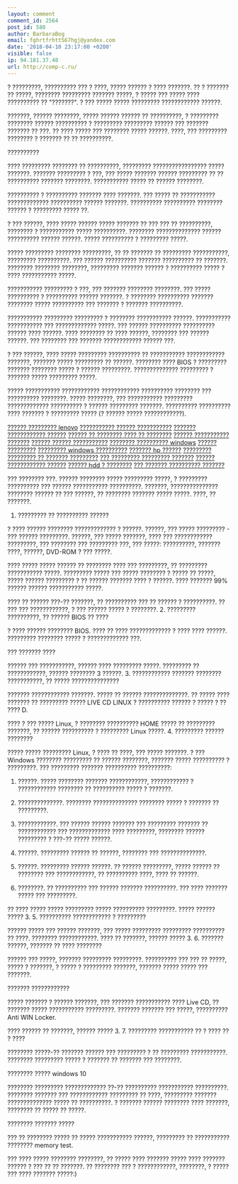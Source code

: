 ```yaml
---
layout: comment
comment_id: 2564
post_id: 580
author: BarbaraBog
email: fghrtfrhtt567hgj@yandex.com
date: '2018-04-10 23:17:00 +0200'
visible: false
ip: 94.181.37.48
url: http://comp-c.ru/
---
```

 
? ?????????, ?????????? ??? ? ????, ????? ?????? ? ???? ???????. ?? ? ??????? ?? ?????, ???????? ????????? ??????? ?????, ? ????? ??? ????? ???? ?????????? ?? "???????". ? ??? ????? ????? ????????? ???????????? ??????. 
 
???????, ?????? ????????, ????? ?????? ?????? ?? ??????????, ? ????????? ???????? ?????? ?????????? ? ????????? ????????? ?????? ??? ??????? ??????? ?? ???. ?? ???? ????? ??? ???????? ????? ??????. ????, ??? ????????? ???????? ? ??????? ?? ?? ??????????. 
 
 
?????????? 
 
???? ????????? ???????? ?? ??????????, ????????? ????????????????? ????? ???????. ??????? ????????? ? ???, ??? ????? ??????? ?????? ????????? ?? ?? ?????????? ??????? ????????. ??????????? ????? ?? ?????? ????????. 
 
?????????? ? ?????????? ??????? ???? ???????. ??? ????? ?? ??????????? ????????????? ?????????? ?????? ???????. ?????????? ?????????? ???????? ?????? ? ????????? ????? ??. 
 
? ??? ??????, ???? ????? ?????? ????? ??????? ?? ??? ??? ?? ??????????, ???????? ? ??????????? ????? ??????????. ???????? ?????????????? ?????? ?????????? ?????? ??????. ????? ?????????? ? ????????? ?????. 
 
????? ????????? ???????? ?????????, ?? ?? ??????? ?? ????????? ???????????, ????????? ??????????. ??? ?????? ?????????? ??????? ?????????? ?? ???????. ???????? ???????? ????????, ????????? ??????? ?????? ? ?????????? ????? ? ???? ??????????? ?????. 
 
??????????? ????????? ? ???, ??? ??????? ???????? ????????. ??? ????? ?????????? ? ?????????? ?????? ???????. ? ???????? ?????????? ??????? ???????? ????? ?????????? ??? ??????? ? ??????? ??????????. 
 
??????????? ????????? ????????? ? ???????? ??????????? ??????. ??????????? ??????????? ??? ????????????? ?????. ??? ?????? ?????????? ?????????? ?????? ???? ??????. ???? ???????? ?? ???? ??????, ???????? ??? ?????? ??????. ??? ???????? ??? ??????? ???????????? ?????? ???. 
 
? ??? ??????, ???? ????? ????????? ?????????? ?? ??????????? ???????????? ???????, ??????? ????? ????????? ?? ??????. ???????? ???? BIOS ? ????????? ??????? ???????? ????? ? ?????? ?????????. ?????????????? ????????? ? ??????? ????? ????????? ?????. 
 
????? ??????????? ???????????? ???????????? ?????????? ???????? ??? ?????????? ????????. ????? ????????, ??? ??????????? ????????? ????????????? ?????????? ? ?????? ????????? ???????. ?????????? ?????????? ???? ??????? ? ????????? ????? (? ?????? ????? ????????????). 
 
<a href=http://comp-c.ru/>?????? ????????? lenovo</a>
<a href=http://comp-c.ru/>??????????? ?????? ???????????</a>
<a href=http://comp-c.ru/>??????? ???????????? ??????</a>
<a href=http://comp-c.ru/>?????? ?? ???????? ???? ?? ????????</a>
<a href=http://comp-c.ru/>?????? ??????????? ???????</a>
<a href=http://comp-c.ru/>?????? ?????? ???????????</a>
<a href=http://comp-c.ru/>???????? ?????????? windows</a>
<a href=http://comp-c.ru/>?????? ?????????</a>
<a href=http://comp-c.ru/>????????? windows ??????????</a>
<a href=http://comp-c.ru/>??????? hp ??????</a>
<a href=http://comp-c.ru/>????????? ????????? ?? ??????? ?????????</a>
<a href=http://comp-c.ru/>??? ????????? ????????? ???????</a>
<a href=http://comp-c.ru/>?????? ???????????? ??????</a>
<a href=http://comp-c.ru/>?????? hdd ? ????????</a>
<a href=http://comp-c.ru/>??? ??????? ?????????? ???????</a>
 
 
??? ???????? ???. ?????? ???????? ????? ????????? ?????, ? ????????? ?????????? ??? ?????? ??????????? ??????????. ???????, ??????????????? ???????? ?????? ?? ??? ??????, ?? ???????? ??????? ????? ?????. ????, ?? ???????. 
1. ????????? ?? ?????????? ?????? 
 
? ???? ?????? ???????? ????????????? ? ??????. ??????, ??? ????? ????????? - ??? ?????? ?????????. ??????, ??? ????? ???????, ???? ??? ???????????? ?????????, ??? ???????? ??? ????????? ???, ??? ?????: ??????????, ??????? ????, ??????, DVD-ROM ? ??? ?????. 
 
???? ????? ????? ?????? ?? ???????? ???? ??? ?????????, ?? ????????? ??????????? ?????. ????????? ????? ??? ????? ???????? ? ????? ?? ?????, ????? ?????? ????????? ? ?? ?????? ??????? ???? ? ??????. ???? ??????? 99% ?????? ?????? ??????????? ?????. 
 
???? ?? ?????? ???-?? ???????, ?? ?????????? ??? ?? ?????? ? ??????????. ?? ??? ??? ????????????, ? ??? ?????? ????? ? ????????. 
2. ????????? ??????????, ?? ?????? BIOS ?? ???? 
 
? ???? ?????? ???????? BIOS. ???? ?? ???? ????????????? ? ???? ???? ??????. ????????? ???????? ????? ? ????????????? ???. 
 
??? ??????? ???? 
 
?????? ??? ???????????, ?????? ???? ????????? ?????. ????????? ?? ????????????, ?????? ???????? 3 ??????. 
3. ???????????? ??????? ???????? ???????????, ?? ????? ??????????????? 
 
??????? ???????????? ???????. ????? ?? ?????? ??????????????. ?? ????? ???? ??????? ?? ????????? ????? LIVE CD LINUX ? ?????????? ?????? ? ????? ? ?? ???? D. 
 
???? ? ??? ????? Linux, ? ???????? ?????????? HOME ????? ?? ????????? ???????, ?? ?????? ?????????? ? ????????? Linux ?????. 
4. ????????? ?????? ???????? 
 
????? ????? ????????? Linux, ? ???? ?? ????, ??? ????? ???????. ? ??? Windows ???????? ????????? ?? ?????? ????????, ??????? ????? ?????????? ? ?????????. ??? ????????? ??????? ?????????? ??????????: 
 
1. ??????. ????? ???????? ??????? ????????????, ???????????? ? ???????????? ???????? ?? ?????????? ????? ? ???????. 
 
2. ??????????????. ???????? ?????????????? ???????? ????? ? ??????? ?? ?????????. 
 
3. ????????????. ??? ?????? ?????? ??????? ??? ????????? ??????? ?? ???????????? ??? ????????????? ???? ?????????, ???????? ?????? ????????? ? ???-?? ????? ??????. 
 
4. ??????. ????????? ?????? ?? ??????, ???????? ??? ??????????????. 
 
5. ??????. ????????? ?????? ??????. ?? ?????? ?????????, ????? ?????? ?? ???????? ??? ????????????, ?? ?????????? ????, ???? ?? ??????. 
 
6. ????????. ?? ?????????? ??? ?????? ??????? ??????????. ??? ???? ??????? ????? ??? ?????????. 
 
?? ???? ????? ????? ????????? ????? ?????????? ?????????. ????? ?????? ????? 3. 
5. ?????????? ???????????? ? ????????? 
 
?????? ????? ??? ?????? ???????, ??? ????? ????????? ????????? ?????????? ?? ????. ???????? ????????????. ???? ?? ???????, ?????? ????? 3. 
6. ??????? ??????, ??????? ?? ???? ???????? 
 
?????? ??? ?????, ??????? ????????? ?????????. ?????????? ??? ??? ?? ?????, ????? ? ???????, ? ????? ? ????????? ???????, ??????? ????? ????? ??? ???????. 
 
??????? ???????????? 
 
????? ??????? ? ?????? ???????, ??? ??????? ??????????? ???? Live CD, ?? ??????? ????? ??????????? ?????????. ??????? ??????? ??? ?????, ?????????? Anti WIN Locker. 
 
???? ?????? ?? ???????, ?????? ????? 3. 
7. ????????? ??????????? ?? ? ???? ?? ? ???? 
 
???????? ?????-?? ??????? ?????? ??? ????????? ? ?? ????????? ???????????. ???????? ????????? ????? ? ??????? ?? ??????? ??? ????????. 
 
???????? ????? windows 10 
 
???????? ????????? ????????????? ??-?? ?????????? ??????????? ??????????. ???????? ??????? ??? ???????????? ????????? ?? ????, ????????? ??????? ??????????????  ????? ?? ??????????. ? ??????? ?????? ???????? ???? ???????, ???????? ?? ????? ?? ?????. 
 
???????? ??????? ????? 
 
??? ?? ???????? ????? ?? ????? ??????????? ??????, ????????? ?? ??????????? ???????? memory test. 
 
??? ???? ????? ???????? ????????, ?? ????? ???? ??????? ????? ???? ??????? ?????? ? ??? ?? ?? ???????. ?? ???????? ??? ? ????????????, ????????, ? ????? ??? ???? ??????? ?????:)
